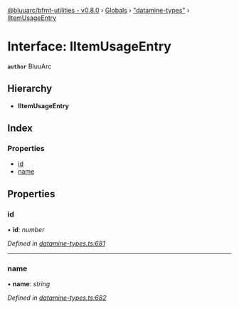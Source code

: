 [@bluuarc/bfmt-utilities - v0.8.0](../README.md) › [Globals](../globals.md) › ["datamine-types"](../modules/_datamine_types_.md) › [IItemUsageEntry](_datamine_types_.iitemusageentry.md)

# Interface: IItemUsageEntry

**`author`** BluuArc

## Hierarchy

* **IItemUsageEntry**

## Index

### Properties

* [id](_datamine_types_.iitemusageentry.md#id)
* [name](_datamine_types_.iitemusageentry.md#name)

## Properties

###  id

• **id**: *number*

*Defined in [datamine-types.ts:681](https://github.com/BluuArc/bfmt-utilities/blob/master/src/datamine-types.ts#L681)*

___

###  name

• **name**: *string*

*Defined in [datamine-types.ts:682](https://github.com/BluuArc/bfmt-utilities/blob/master/src/datamine-types.ts#L682)*
